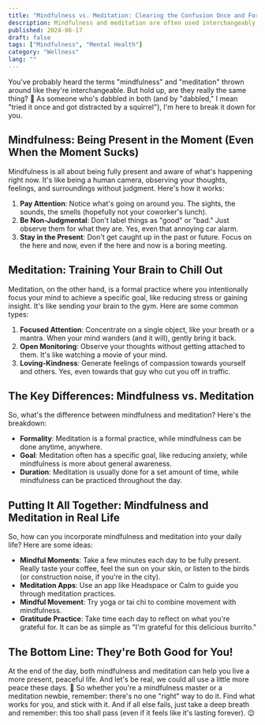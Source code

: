 ```yaml
---
title: "Mindfulness vs. Meditation: Clearing the Confusion Once and For All"
description: Mindfulness and meditation are often used interchangeably, but they're not quite the same. Discover the key differences and how to practice both. 🧘‍♀️
published: 2024-06-17
draft: false
tags: ["Mindfulness", "Mental Health"]
category: "Wellness"
lang: ""
---
```



You've probably heard the terms "mindfulness" and "meditation" thrown around like they're interchangeable. But hold up, are they really the same thing? 🤔 As someone who's dabbled in both (and by "dabbled," I mean "tried it once and got distracted by a squirrel"), I'm here to break it down for you.


## Mindfulness: Being Present in the Moment (Even When the Moment Sucks)

Mindfulness is all about being fully present and aware of what's happening right now. It's like being a human camera, observing your thoughts, feelings, and surroundings without judgment. Here's how it works:

1. **Pay Attention**: Notice what's going on around you. The sights, the sounds, the smells (hopefully not your coworker's lunch).
2. **Be Non-Judgmental**: Don't label things as "good" or "bad." Just observe them for what they are. Yes, even that annoying car alarm.
3. **Stay in the Present**: Don't get caught up in the past or future. Focus on the here and now, even if the here and now is a boring meeting.

## Meditation: Training Your Brain to Chill Out

Meditation, on the other hand, is a formal practice where you intentionally focus your mind to achieve a specific goal, like reducing stress or gaining insight. It's like sending your brain to the gym. Here are some common types:

1. **Focused Attention**: Concentrate on a single object, like your breath or a mantra. When your mind wanders (and it will), gently bring it back.
2. **Open Monitoring**: Observe your thoughts without getting attached to them. It's like watching a movie of your mind.
3. **Loving-Kindness**: Generate feelings of compassion towards yourself and others. Yes, even towards that guy who cut you off in traffic.

## The Key Differences: Mindfulness vs. Meditation

So, what's the difference between mindfulness and meditation? Here's the breakdown:

- **Formality**: Meditation is a formal practice, while mindfulness can be done anytime, anywhere.
- **Goal**: Meditation often has a specific goal, like reducing anxiety, while mindfulness is more about general awareness.
- **Duration**: Meditation is usually done for a set amount of time, while mindfulness can be practiced throughout the day.

## Putting It All Together: Mindfulness and Meditation in Real Life

So, how can you incorporate mindfulness and meditation into your daily life? Here are some ideas:

- **Mindful Moments**: Take a few minutes each day to be fully present. Really taste your coffee, feel the sun on your skin, or listen to the birds (or construction noise, if you're in the city).
- **Meditation Apps**: Use an app like Headspace or Calm to guide you through meditation practices.
- **Mindful Movement**: Try yoga or tai chi to combine movement with mindfulness.
- **Gratitude Practice**: Take time each day to reflect on what you're grateful for. It can be as simple as "I'm grateful for this delicious burrito."

## The Bottom Line: They're Both Good for You!

At the end of the day, both mindfulness and meditation can help you live a more present, peaceful life. And let's be real, we could all use a little more peace these days. 🌿 So whether you're a mindfulness master or a meditation newbie, remember: there's no one "right" way to do it. Find what works for you, and stick with it. And if all else fails, just take a deep breath and remember: this too shall pass (even if it feels like it's lasting forever). 😌
